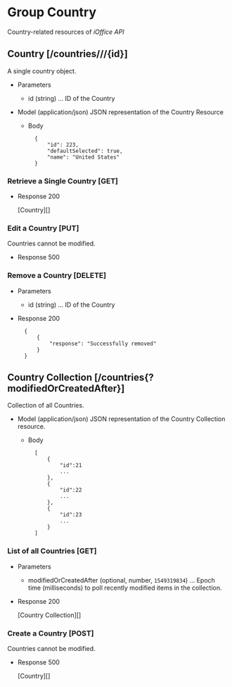 # Group Country
Country-related resources of *iOffice API*

## Country [/countries///{id}]
A single country object.


+ Parameters
    + id (string) ... ID of the Country

+ Model (application/json)
    JSON representation of the Country Resource

    + Body

            {
                "id": 223,
                "defaultSelected": true,
                "name": "United States"
            }

### Retrieve a Single Country [GET]
+ Response 200

    [Country][]

### Edit a Country [PUT]
Countries cannot be modified.

+ Response 500

### Remove a Country [DELETE]
+ Parameters
    + id (string) ... ID of the Country
+ Response 200

        {
            {
                "response": "Successfully removed"
            }
        }

## Country Collection [/countries{?modifiedOrCreatedAfter}]
Collection of all Countries.

+ Model (application/json)
    JSON representation of the Country Collection resource.

    + Body

            [
                {
                    "id":21
                    ...
                },
                {
                    "id":22
                    ...
                },
                {
                    "id":23
                    ...
                }
            ]

### List of all Countries [GET]

+ Parameters 
    + modifiedOrCreatedAfter (optional, number, `1549319834`) ... Epoch time (milliseconds) to poll recently modified items in the collection.

+ Response 200
    
    [Country Collection][]


### Create a Country [POST]
Countries cannot be modified.

+ Response 500

    [Country][]
